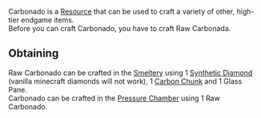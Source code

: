 Carbonado is a [Resource](https://github.com/Slimefun/Slimefun4/wiki/Resources) that can be used to craft a variety of other, high-tier endgame items.  
Before you can craft Carbonado, you have to craft Raw Carbonada.

## Obtaining
Raw Carbonado can be crafted in the [Smeltery](https://github.com/Slimefun/Slimefun4/wiki/Smeltery) using 1 [Synthetic Diamond](https://github.com/Slimefun/Slimefun4/wiki/Synthetic-Diamond) (vanilla minecraft diamonds will not work), 1 [Carbon Chunk](https://github.com/Slimefun/Slimefun4/wiki/Carbon-Chunk) and 1 Glass Pane.  
Carbonado can be crafted in the [Pressure Chamber](https://github.com/Slimefun/Slimefun4/wiki/Pressure-Chamber) using 1 Raw Carbonado.